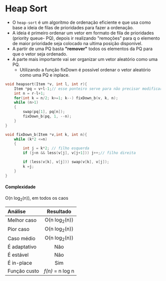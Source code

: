 # Heap Sort
- O ``heap-sort`` é um algorítmo de ordenação eficiente e que usa como base a ideia de filas de prioridades para fazer a ordenação.
- A ideia é primeiro ordenar um vetor em formato de fila de prioridades (priority queue- PQ), depois ir realizando "remoções" para q o elemento de maior prioridade seja colocado na ultima posição disponível.
- A partir de uma PQ basta **"remover"** todos os elementos da PQ para que o vetor seja ordenado.
- A parte mais importante vai ser organizar um vetor aleatório como uma PQ.
    - Utilizando a função fixDown é possível ordenar o vetor aleatório como uma PQ e inplace.

```c
void heapsort(Item *v, int l, int r){
    Item *pq = v+l-1;// esse ponteiro serve para não precisar modificar o fixDown, esse vetor auxiliar começa uma posição antes do original
    int n = r-l+1;
    for(int k = n/2; k>=1; k--) fixDown_b(v, k, n);
    while (n>1)
    {
        swap(pq[1], pq[n]);
        fixDown_b(pq, 1, --n);
    }
}
```

```c
void fixDown_b(Item *v,int k, int n){
    while (k*2 <=n)
    {
        int j = k*2; // filho esquerda
        if (j<n && less(v[j], v[j+1])) j++;// filho direita

        if (less(v[k], v[j])) swap(v[k], v[j]);
        k =j;
    }
}
```
#### Complexidade
O(n log<sub>2</sub>(n)), em todos os caos

| Análise       | Resultado |
|:--------------|:---------:|
| Melhor caso   | O(n log<sub>2</sub>(n))   |
| Pior caso     |  O(n log<sub>2</sub>(n)) |
| Caso médio    | O(n log<sub>2</sub>(n))   |
| É adaptativo  | Não       |
| É estável     | Não       |
| É in-place    | Sim       |
|Função custo | *f(n)* = n log n|